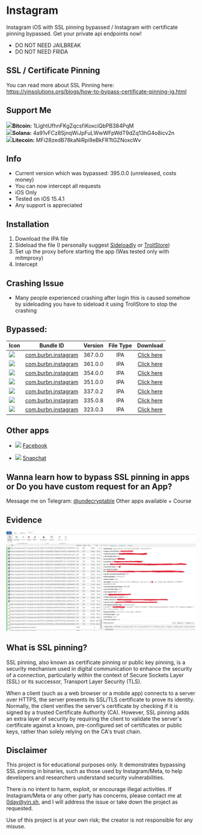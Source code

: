 # Instagram

Instagram iOS with SSL pinning bypassed / Instagram with certificate pinning bypassed.
Get your private api endpoints now! 
- DO NOT NEED JAILBREAK 
- DO NOT NEED FRIDA
  
## SSL / Certificate Pinning

You can read more about SSL Pinning here: https://yinsolutions.org/blogs/how-to-bypass-certificate-pinning-ig.html

## Support Me
<img src="https://cdn-icons-png.flaticon.com/512/5968/5968260.png" width="20">**Bitcoin:** 1LightUfhnFKgZqcsfiKoxciQbPB384PqM   
<img src="https://upload.wikimedia.org/wikipedia/en/thumb/b/b9/Solana_logo.png/252px-Solana_logo.png" width="20">**Solana:** 4a91vFCz8SjnqWiJpFuLWwWFpWdT9dZq13hG4o8icv2n   
<img src="https://cdn.freebiesupply.com/logos/large/2x/litecoin-logo-png-transparent.png" width="20">**Litecoin:** MFi28zedB78kaNiRpi9eBkFRTtGZNoxcWv   

## Info

- Current version which was bypassed: 395.0.0 (unreleased, costs money)
- You can now intercept all requests
- iOS Only
- Tested on iOS 15.4.1
- Any support is appreciated
 
## Installation
1. Download the IPA file
2. Sideload the file (I personally suggest [Sideloadly](https://sideloadly.io/) or [TrollStore](https://github.com/opa334/TrollStore))
3. Set up the proxy before starting the app (Was tested only with mitmproxy)
4. Intercept

## Crashing Issue
- Many people experienced crashing after login this is caused somehow by sideloading you have to sideload it using TrollStore to stop the crashing

## Bypassed:

| Icon | Bundle ID | Version | File Type | Download |
| ------------------ |:------:|:------:|:------:|:------:|
| <img src="http://pngimg.com/uploads/instagram/instagram_PNG10.png" width="20">| [com.burbn.instagram](https://github.com/culturally/Instagram-iOS-SSL-pinning-bypass/releases/download/367.0/Instagram367.0.ipa) | 367.0.0 | IPA | [Click here](https://github.com/culturally/Instagram-iOS-SSL-pinning-bypass/releases/download/367.0/Instagram367.0.ipa) |
| <img src="http://pngimg.com/uploads/instagram/instagram_PNG10.png" width="20">| [com.burbn.instagram](https://github.com/culturally/Instagram-iOS-SSL-pinning-bypass/releases/download/361.0/Instagram361.0.ipa) | 361.0.0 | IPA | [Click here](https://github.com/culturally/Instagram-iOS-SSL-pinning-bypass/releases/download/361.0/Instagram361.0.ipa) |
| <img src="http://pngimg.com/uploads/instagram/instagram_PNG10.png" width="20">| [com.burbn.instagram](https://github.com/culturally/Instagram-iOS-SSL-pinning-bypass/releases/download/354.0.0/Instagram354.0.0.ipa) | 354.0.0 | IPA | [Click here](https://github.com/culturally/Instagram-iOS-SSL-pinning-bypass/releases/download/354.0.0/Instagram354.0.0.ipa) |
| <img src="http://pngimg.com/uploads/instagram/instagram_PNG10.png" width="20">| [com.burbn.instagram](https://github.com/culturally/Instagram-iOS-SSL-pinning-bypass/releases/download/351.0.0/Instagram351.0.0.ipa) | 351.0.0 | IPA | [Click here](https://github.com/culturally/Instagram-iOS-SSL-pinning-bypass/releases/download/351.0.0/Instagram351.0.0.ipa) |
| <img src="http://pngimg.com/uploads/instagram/instagram_PNG10.png" width="20">| [com.burbn.instagram](https://github.com/culturally/Instagram-iOS-SSL-pinning-bypass/releases/download/337.0.2/Instagram337.0.2.ipa) | 337.0.2 | IPA | [Click here](https://github.com/culturally/Instagram-iOS-SSL-pinning-bypass/releases/download/337.0.2/Instagram337.0.2.ipa) |
| <img src="http://pngimg.com/uploads/instagram/instagram_PNG10.png" width="20">| [com.burbn.instagram](https://github.com/culturally/Instagram-iOS-SSL-pinning-bypass/releases/download/335.0.8/Instagram335.0.8.ipa) | 335.0.8 | IPA | [Click here](https://github.com/culturally/Instagram-iOS-SSL-pinning-bypass/releases/download/335.0.8/Instagram335.0.8.ipa) |
| <img src="http://pngimg.com/uploads/instagram/instagram_PNG10.png" width="20">| [com.burbn.instagram](https://github.com/culturally/Instagram-iOS-SSL-pinning-bypass/releases/download/323.0.3/Instagram323.0.3.ipa) | 323.0.3 | IPA | [Click here](https://github.com/culturally/Instagram-iOS-SSL-pinning-bypass/releases/download/323.0.3/Instagram323.0.3.ipa) |


## Other apps
- <img src="https://pngimg.com/uploads/facebook_logos/facebook_logos_PNG19753.png" width="20"> [Facebook](https://github.com/culturally/Facebook-iOS-SSL-pinning-bypass/)

- <img src="https://cdn-icons-png.flaticon.com/512/3670/3670166.png" width="20"> [Snapchat](https://github.com/culturally/Instagram-iOS-SSL-pinning-bypass)

## Wanna learn how to bypass SSL pinning in apps or Do you have custom request for an App?
Message me on Telegram: [@undecryptable](https://t.me/undecryptable)
Other apps available + Course

## Evidence

![](https://github.com/culturally/Instagram-iOS-SSL-pinning-bypass/blob/main/ev.jpg)

## What is SSL pinning?

SSL pinning, also known as certificate pinning or public key pinning, is a security mechanism used in digital communication to enhance the security of a connection, particularly within the context of Secure Sockets Layer (SSL) or its successor, Transport Layer Security (TLS).

When a client (such as a web browser or a mobile app) connects to a server over HTTPS, the server presents its SSL/TLS certificate to prove its identity. Normally, the client verifies the server's certificate by checking if it is signed by a trusted Certificate Authority (CA). However, SSL pinning adds an extra layer of security by requiring the client to validate the server's certificate against a known, pre-configured set of certificates or public keys, rather than solely relying on the CA's trust chain.

## Disclaimer
This project is for educational purposes only. It demonstrates bypassing SSL pinning in binaries, such as those used by Instagram/Meta, to help developers and researchers understand security vulnerabilities.

There is no intent to harm, exploit, or encourage illegal activities. If Instagram/Meta or any other party has concerns, please contact me at 0day@yin.sh, and I will address the issue or take down the project as requested.

Use of this project is at your own risk; the creator is not responsible for any misuse.
